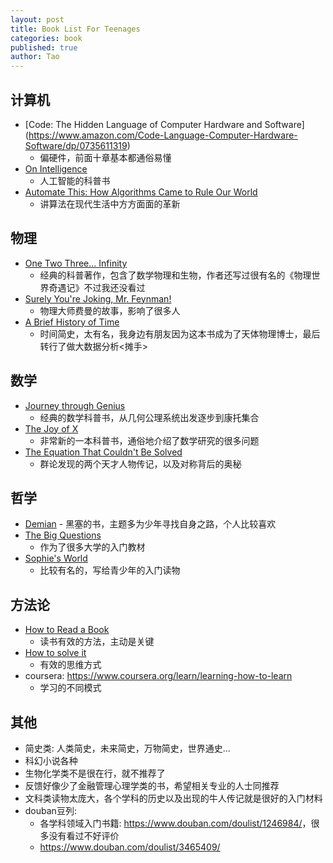 ```yaml
---
layout: post
title: Book List For Teenages
categories: book
published: true
author: Tao
---
```


## 计算机
  - [Code: The Hidden Language of Computer Hardware and Software]
  (https://www.amazon.com/Code-Language-Computer-Hardware-Software/dp/0735611319)
    - 偏硬件，前面十章基本都通俗易懂
  - [On Intelligence](https://www.amazon.com/Intelligence-Understanding-Creation-Intelligent-Machines/dp/0805078533)
    - 人工智能的科普书
  - [Automate This: How Algorithms Came to Rule Our World](https://www.amazon.com/Automate-This-Algorithms-Markets-World/dp/1591846528)
    - 讲算法在现代生活中方方面面的革新

## 物理
  - [One Two Three... Infinity](https://www.amazon.com/One-Two-Three-Infinity-Speculations/dp/0486256642)
    - 经典的科普著作，包含了数学物理和生物，作者还写过很有名的《物理世界奇遇记》不过我还没看过
  - [Surely You're Joking, Mr. Feynman!](https://www.amazon.com/Surely-Feynman-Adventures-Curious-Character/dp/0393316041)
    - 物理大师费曼的故事，影响了很多人
  - [A Brief History of Time](https://www.amazon.com/Brief-History-Time-Stephen-Hawking/dp/0553380168)
    - 时间简史，太有名，我身边有朋友因为这本书成为了天体物理博士，最后转行了做大数据分析<摊手>

## 数学
  - [Journey through Genius](https://www.amazon.com/Journey-through-Genius-Theorems-Mathematics/dp/014014739X)
    - 经典的数学科普书，从几何公理系统出发逐步到康托集合
  - [The Joy of X](https://www.amazon.com/Joy-Guided-Tour-Math-Infinity/dp/0544105850)
    - 非常新的一本科普书，通俗地介绍了数学研究的很多问题
  - [The Equation That Couldn't Be Solved](https://www.amazon.com/Equation-That-Couldnt-Solved-Mathematical/dp/0743258215)
    - 群论发现的两个天才人物传记，以及对称背后的奥秘

## 哲学
  -  [Demian](https://www.amazon.com/Demian-Dover-Thrift-Editions-Hermann/dp/0486414132)
    - 黑塞的书，主题多为少年寻找自身之路，个人比较喜欢
  - [The Big Questions](https://www.amazon.com/Big-Questions-Short-Introduction-Philosophy/dp/0495595152)
    - 作为了很多大学的入门教材
  - [Sophie's World](https://www.amazon.com/Sophies-World-History-Philosophy-Classics/dp/0374530718)
    - 比较有名的，写给青少年的入门读物

## 方法论
  - [How to Read a Book](https://www.amazon.com/How-Read-Book-Intelligent-Touchstone/dp/0671212095)
    - 读书有效的方法，主动是关键
  - [How to solve it](https://www.amazon.com/How-Solve-Mathematical-Princeton-Science/dp/069111966X)
    - 有效的思维方式
  - coursera: <https://www.coursera.org/learn/learning-how-to-learn>
    - 学习的不同模式

## 其他
  - 简史类: 人类简史，未来简史，万物简史，世界通史...
  - 科幻小说各种
  - 生物化学类不是很在行，就不推荐了
  - 反馈好像少了金融管理心理学类的书，希望相关专业的人士同推荐
  - 文科类读物太庞大，各个学科的历史以及出现的牛人传记就是很好的入门材料
  - douban豆列:
    - 各学科领域入门书籍: <https://www.douban.com/doulist/1246984/>，很多没有看过不好评价
    - <https://www.douban.com/doulist/3465409/>

